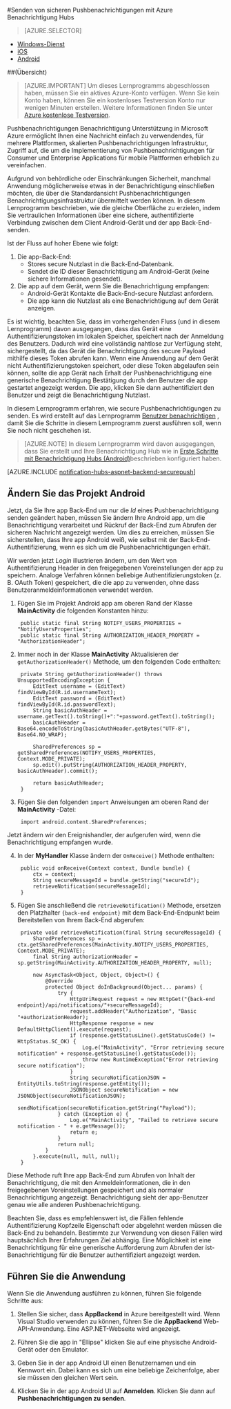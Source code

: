 <properties
    pageTitle="Senden von sicheren Pushbenachrichtigungen mit Azure Benachrichtigung Hubs"
    description="Informationen Sie zum sicheren Pushbenachrichtigungen zu einer Android-app aus Azure zu senden. Codebeispielen in Java und c# geschrieben wurde."
    documentationCenter="android"
    keywords="Drücken Sie die Benachrichtigung Pushbenachrichtigungen, Nachrichten, android Pushbenachrichtigungen Pushbenachrichtigungen"
    authors="ysxu"
    manager="erikre"
    editor=""
    services="notification-hubs"/>

<tags
    ms.service="notification-hubs"
    ms.workload="mobile"
    ms.tgt_pltfrm="android"
    ms.devlang="java"
    ms.topic="article"
    ms.date="06/29/2016" 
    ms.author="yuaxu"/>

#<a name="sending-secure-push-notifications-with-azure-notification-hubs"></a>Senden von sicheren Pushbenachrichtigungen mit Azure Benachrichtigung Hubs

> [AZURE.SELECTOR]
- [Windows-Dienst](notification-hubs-aspnet-backend-windows-dotnet-wns-secure-push-notification.md)
- [iOS](notification-hubs-aspnet-backend-ios-push-apple-apns-secure-notification.md)
- [Android](notification-hubs-aspnet-backend-android-secure-google-gcm-push-notification.md)

##<a name="overview"></a>(Übersicht)

> [AZURE.IMPORTANT] Um dieses Lernprogramms abgeschlossen haben, müssen Sie ein aktives Azure-Konto verfügen. Wenn Sie kein Konto haben, können Sie ein kostenloses Testversion Konto nur wenigen Minuten erstellen. Weitere Informationen finden Sie unter [Azure kostenlose Testversion](https://azure.microsoft.com/pricing/free-trial/?WT.mc_id=A643EE910&amp;returnurl=http%3A%2F%2Fazure.microsoft.com%2Fen-us%2Fdocumentation%2Farticles%2Fpartner-xamarin-notification-hubs-ios-get-started).

Pushbenachrichtigungen Benachrichtigung Unterstützung in Microsoft Azure ermöglicht Ihnen eine Nachricht einfach zu verwendendes, für mehrere Plattformen, skalierten Pushbenachrichtigungen Infrastruktur, Zugriff auf, die um die Implementierung von Pushbenachrichtigungen für Consumer und Enterprise Applications für mobile Plattformen erheblich zu vereinfachen.

Aufgrund von behördliche oder Einschränkungen Sicherheit, manchmal Anwendung möglicherweise etwas in der Benachrichtigung einschließen möchten, die über die Standardansicht Pushbenachrichtigungen Benachrichtigungsinfrastruktur übermittelt werden können. In diesem Lernprogramm beschrieben, wie die gleiche Oberfläche zu erzielen, indem Sie vertraulichen Informationen über eine sichere, authentifizierte Verbindung zwischen dem Client Android-Gerät und der app Back-End-senden.

Ist der Fluss auf hoher Ebene wie folgt:

1. Die app-Back-End:
    - Stores secure Nutzlast in die Back-End-Datenbank.
    - Sendet die ID dieser Benachrichtigung am Android-Gerät (keine sichere Informationen gesendet).
2. Die app auf dem Gerät, wenn Sie die Benachrichtigung empfangen:
    - Android-Gerät Kontakte die Back-End-secure Nutzlast anfordern.
    - Die app kann die Nutzlast als eine Benachrichtigung auf dem Gerät anzeigen.

Es ist wichtig, beachten Sie, dass im vorhergehenden Fluss (und in diesem Lernprogramm) davon ausgegangen, dass das Gerät eine Authentifizierungstoken im lokalen Speicher, speichert nach der Anmeldung des Benutzers. Dadurch wird eine vollständig nahtlose zur Verfügung steht, sichergestellt, da das Gerät die Benachrichtigung des secure Payload mithilfe dieses Token abrufen kann. Wenn eine Anwendung auf dem Gerät nicht Authentifizierungstoken speichert, oder diese Token abgelaufen sein können, sollte die app Gerät nach Erhalt der Pushbenachrichtigung eine generische Benachrichtigung Bestätigung durch den Benutzer die app gestartet angezeigt werden. Die app, klicken Sie dann authentifiziert den Benutzer und zeigt die Benachrichtigung Nutzlast.

In diesem Lernprogramm erfahren, wie secure Pushbenachrichtigungen zu senden. Es wird erstellt auf das Lernprogramm [Benutzer benachrichtigen](notification-hubs-aspnet-backend-gcm-android-push-to-user-google-notification.md) , damit Sie die Schritte in diesem Lernprogramm zuerst ausführen soll, wenn Sie noch nicht geschehen ist.

> [AZURE.NOTE] In diesem Lernprogramm wird davon ausgegangen, dass Sie erstellt und Ihre Benachrichtigung Hub wie in [Erste Schritte mit Benachrichtigung Hubs (Android)](notification-hubs-android-push-notification-google-gcm-get-started.md)beschrieben konfiguriert haben.

[AZURE.INCLUDE [notification-hubs-aspnet-backend-securepush](../../includes/notification-hubs-aspnet-backend-securepush.md)]

## <a name="modify-the-android-project"></a>Ändern Sie das Projekt Android

Jetzt, da Sie Ihre app Back-End um nur die *Id* eines Pushbenachrichtigung senden geändert haben, müssen Sie ändern Ihre Android app, um die Benachrichtigung verarbeitet und Rückruf der Back-End zum Abrufen der sicheren Nachricht angezeigt werden.
Um dies zu erreichen, müssen Sie sicherstellen, dass Ihre app Android weiß, wie selbst mit der Back-End-Authentifizierung, wenn es sich um die Pushbenachrichtigungen erhält.

Wir werden jetzt *Login* illustrieren ändern, um den Wert von Authentifizierung Header in den freigegebenen Voreinstellungen der app zu speichern. Analoge Verfahren können beliebige Authentifizierungstoken (z. B. OAuth Token) gespeichert, die die app zu verwenden, ohne dass Benutzeranmeldeinformationen verwendet werden.

1. Fügen Sie im Projekt Android app am oberen Rand der Klasse **MainActivity** die folgenden Konstanten hinzu:

        public static final String NOTIFY_USERS_PROPERTIES = "NotifyUsersProperties";
        public static final String AUTHORIZATION_HEADER_PROPERTY = "AuthorizationHeader";

2. Immer noch in der Klasse **MainActivity** Aktualisieren der `getAuthorizationHeader()` Methode, um den folgenden Code enthalten:

        private String getAuthorizationHeader() throws UnsupportedEncodingException {
            EditText username = (EditText) findViewById(R.id.usernameText);
            EditText password = (EditText) findViewById(R.id.passwordText);
            String basicAuthHeader = username.getText().toString()+":"+password.getText().toString();
            basicAuthHeader = Base64.encodeToString(basicAuthHeader.getBytes("UTF-8"), Base64.NO_WRAP);

            SharedPreferences sp = getSharedPreferences(NOTIFY_USERS_PROPERTIES, Context.MODE_PRIVATE);
            sp.edit().putString(AUTHORIZATION_HEADER_PROPERTY, basicAuthHeader).commit();

            return basicAuthHeader;
        }

3. Fügen Sie den folgenden `import` Anweisungen am oberen Rand der **MainActivity** -Datei:

        import android.content.SharedPreferences;

Jetzt ändern wir den Ereignishandler, der aufgerufen wird, wenn die Benachrichtigung empfangen wurde.

4. In der **MyHandler** Klasse ändern der `OnReceive()` Methode enthalten:

        public void onReceive(Context context, Bundle bundle) {
            ctx = context;
            String secureMessageId = bundle.getString("secureId");
            retrieveNotification(secureMessageId);
        }

5. Fügen Sie anschließend die `retrieveNotification()` Methode, ersetzen den Platzhalter `{back-end endpoint}` mit dem Back-End-Endpunkt beim Bereitstellen von Ihrem Back-End abgerufen:

        private void retrieveNotification(final String secureMessageId) {
            SharedPreferences sp = ctx.getSharedPreferences(MainActivity.NOTIFY_USERS_PROPERTIES, Context.MODE_PRIVATE);
            final String authorizationHeader = sp.getString(MainActivity.AUTHORIZATION_HEADER_PROPERTY, null);

            new AsyncTask<Object, Object, Object>() {
                @Override
                protected Object doInBackground(Object... params) {
                    try {
                        HttpUriRequest request = new HttpGet("{back-end endpoint}/api/notifications/"+secureMessageId);
                        request.addHeader("Authorization", "Basic "+authorizationHeader);
                        HttpResponse response = new DefaultHttpClient().execute(request);
                        if (response.getStatusLine().getStatusCode() != HttpStatus.SC_OK) {
                            Log.e("MainActivity", "Error retrieving secure notification" + response.getStatusLine().getStatusCode());
                            throw new RuntimeException("Error retrieving secure notification");
                        }
                        String secureNotificationJSON = EntityUtils.toString(response.getEntity());
                        JSONObject secureNotification = new JSONObject(secureNotificationJSON);
                        sendNotification(secureNotification.getString("Payload"));
                    } catch (Exception e) {
                        Log.e("MainActivity", "Failed to retrieve secure notification - " + e.getMessage());
                        return e;
                    }
                    return null;
                }
            }.execute(null, null, null);
        }


Diese Methode ruft Ihre app Back-End zum Abrufen von Inhalt der Benachrichtigung, die mit den Anmeldeinformationen, die in den freigegebenen Voreinstellungen gespeichert und als normaler Benachrichtigung angezeigt. Benachrichtigung sieht der app-Benutzer genau wie alle anderen Pushbenachrichtigung.

Beachten Sie, dass es empfehlenswert ist, die Fällen fehlende Authentifizierung Kopfzeile Eigenschaft oder abgelehnt werden müssen die Back-End zu behandeln. Bestimmte zur Verwendung von diesen Fällen wird hauptsächlich Ihrer Erfahrungen Ziel abhängig. Eine Möglichkeit ist eine Benachrichtigung für eine generische Aufforderung zum Abrufen der ist-Benachrichtigung für die Benutzer authentifiziert angezeigt werden.

## <a name="run-the-application"></a>Führen Sie die Anwendung

Wenn Sie die Anwendung ausführen zu können, führen Sie folgende Schritte aus:

1. Stellen Sie sicher, dass **AppBackend** in Azure bereitgestellt wird. Wenn Visual Studio verwenden zu können, führen Sie die **AppBackend** Web-API-Anwendung. Eine ASP.NET-Webseite wird angezeigt.

2. Führen Sie die app in "Ellipse" klicken Sie auf eine physische Android-Gerät oder den Emulator.

3. Geben Sie in der app Android UI einen Benutzernamen und ein Kennwort ein. Dabei kann es sich um eine beliebige Zeichenfolge, aber sie müssen den gleichen Wert sein.

4. Klicken Sie in der app Android UI auf **Anmelden**. Klicken Sie dann auf **Pushbenachrichtigungen zu senden**.
